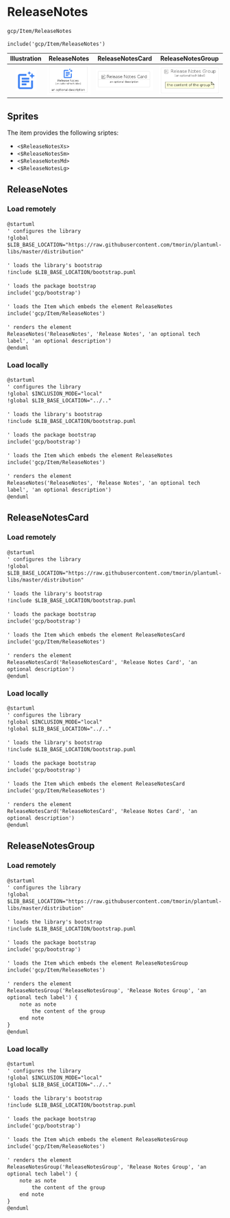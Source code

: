 # ReleaseNotes


```text
gcp/Item/ReleaseNotes
```

```text
include('gcp/Item/ReleaseNotes')
```



| Illustration | ReleaseNotes | ReleaseNotesCard | ReleaseNotesGroup |
| :---: | :---: | :---: | :---: |
| ![illustration for Illustration](../../gcp/Item/ReleaseNotes.png) | ![illustration for ReleaseNotes](../../gcp/Item/ReleaseNotes.Local.png) | ![illustration for ReleaseNotesCard](../../gcp/Item/ReleaseNotesCard.Local.png) | ![illustration for ReleaseNotesGroup](../../gcp/Item/ReleaseNotesGroup.Local.png) |



## Sprites
The item provides the following sriptes:

- `<$ReleaseNotesXs>`
- `<$ReleaseNotesSm>`
- `<$ReleaseNotesMd>`
- `<$ReleaseNotesLg>`





## ReleaseNotes

### Load remotely
```plantuml
@startuml
' configures the library
!global $LIB_BASE_LOCATION="https://raw.githubusercontent.com/tmorin/plantuml-libs/master/distribution"

' loads the library's bootstrap
!include $LIB_BASE_LOCATION/bootstrap.puml

' loads the package bootstrap
include('gcp/bootstrap')

' loads the Item which embeds the element ReleaseNotes
include('gcp/Item/ReleaseNotes')

' renders the element
ReleaseNotes('ReleaseNotes', 'Release Notes', 'an optional tech label', 'an optional description')
@enduml
```

### Load locally
```plantuml
@startuml
' configures the library
!global $INCLUSION_MODE="local"
!global $LIB_BASE_LOCATION="../.."

' loads the library's bootstrap
!include $LIB_BASE_LOCATION/bootstrap.puml

' loads the package bootstrap
include('gcp/bootstrap')

' loads the Item which embeds the element ReleaseNotes
include('gcp/Item/ReleaseNotes')

' renders the element
ReleaseNotes('ReleaseNotes', 'Release Notes', 'an optional tech label', 'an optional description')
@enduml
```

## ReleaseNotesCard

### Load remotely
```plantuml
@startuml
' configures the library
!global $LIB_BASE_LOCATION="https://raw.githubusercontent.com/tmorin/plantuml-libs/master/distribution"

' loads the library's bootstrap
!include $LIB_BASE_LOCATION/bootstrap.puml

' loads the package bootstrap
include('gcp/bootstrap')

' loads the Item which embeds the element ReleaseNotesCard
include('gcp/Item/ReleaseNotes')

' renders the element
ReleaseNotesCard('ReleaseNotesCard', 'Release Notes Card', 'an optional description')
@enduml
```

### Load locally
```plantuml
@startuml
' configures the library
!global $INCLUSION_MODE="local"
!global $LIB_BASE_LOCATION="../.."

' loads the library's bootstrap
!include $LIB_BASE_LOCATION/bootstrap.puml

' loads the package bootstrap
include('gcp/bootstrap')

' loads the Item which embeds the element ReleaseNotesCard
include('gcp/Item/ReleaseNotes')

' renders the element
ReleaseNotesCard('ReleaseNotesCard', 'Release Notes Card', 'an optional description')
@enduml
```

## ReleaseNotesGroup

### Load remotely
```plantuml
@startuml
' configures the library
!global $LIB_BASE_LOCATION="https://raw.githubusercontent.com/tmorin/plantuml-libs/master/distribution"

' loads the library's bootstrap
!include $LIB_BASE_LOCATION/bootstrap.puml

' loads the package bootstrap
include('gcp/bootstrap')

' loads the Item which embeds the element ReleaseNotesGroup
include('gcp/Item/ReleaseNotes')

' renders the element
ReleaseNotesGroup('ReleaseNotesGroup', 'Release Notes Group', 'an optional tech label') {
    note as note
        the content of the group
    end note
}
@enduml
```

### Load locally
```plantuml
@startuml
' configures the library
!global $INCLUSION_MODE="local"
!global $LIB_BASE_LOCATION="../.."

' loads the library's bootstrap
!include $LIB_BASE_LOCATION/bootstrap.puml

' loads the package bootstrap
include('gcp/bootstrap')

' loads the Item which embeds the element ReleaseNotesGroup
include('gcp/Item/ReleaseNotes')

' renders the element
ReleaseNotesGroup('ReleaseNotesGroup', 'Release Notes Group', 'an optional tech label') {
    note as note
        the content of the group
    end note
}
@enduml
```

